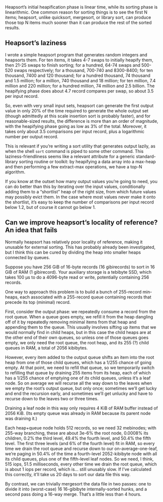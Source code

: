 Heapsort’s initial heapification phase is linear time, while its
sorting phase is linearithmic.  One common reason for sorting things
is to see the first N items; heapsort, unlike quicksort, mergesort, or
library sort, can produce those top N items much sooner than it can
produce the rest of the sorted results.

Heapsort’s laziness
-------------------

I wrote a simple heapsort program that generates random integers and
heapsorts them.  For ten items, it takes 4-7 swaps to initially
heapify them, then 21-25 swaps to finish sorting; for a hundred, 64-74
swaps and 500-520 swaps respectively; for a thousand, 700-740 and
8300-8400; for ten thousand, 7400 and 120 thousand; for a hundred
thousand, 74 thousand and 1.5 million; for a million, 740 thousand and
18 million; for ten million, 7.4 million and 220 million; for a
hundred million, 74 million and 2.5 billion.  The heapifying phase
does about 4.7 record compares per swap, so about 3.5 per input
record.

So, even with very small input sets, heapsort can generate the first
output value in only 20% of the time required to generate the whole
output set (though admittedly at this scale insertion sort is probably
faster), and for reasonable-sized results, the difference is more than
an order of magnitude, with the heapifying phase going as low as 3% of
the total.  Moreover, it takes only about 3.5 comparisons per input
record, plus a logarithmic number per output record.

This is relevant if you’re writing a sort utility that generates
output lazily, as when the shell `sort` command is piped to some other
command.  This laziness-friendliness seems like a relevant attribute
for a generic standard-library sorting routine or toolkit: by
heapifying a data array into a max-heap and then performing a few
extract-max operations, we have a top-N algorithm.

If you know at the outset how many output values you’re going to need,
you can do better than this by iterating over the input values,
conditionally adding them to a “shortlist” heap of the right size,
from which future values may possibly evict them.  In the case where
most values never make it onto the shortlist, it’s easy to keep the
number of comparisons per input record below 1.2, but of course it
cannot go below 1.

Can we improve heapsort’s locality of reference?  An idea that fails
--------------------------------------------------------------------

Normally heapsort has relatively poor locality of reference, making it
unusable for external sorting.  This has probably already been
investigated, but I think this can be cured by dividing the heap into
smaller heaps connected by queues.

Suppose you have 256 GiB of 16-byte records (16 gibirecords) to sort
in 16 GiB of RAM (1 gibirecord).  Your auxiliary storage is a tebibyte
SSD, which takes 100 μs to do a 4096-byte read or write, potentially
containing 256 records.

One way to approach this problem is to build a bunch of 255-record
min-heaps, each associated with a 255-record queue containing records
that precede its top (minimal) record.

First, consider the output phase: we repeatedly consume a record from
the root queue.  When a queue goes empty, we refill it from the heap
dangling off of it by repeatedly removing minimal items from that heap
and appending them to the queue.  This usually involves sifting up
items that we would normally find in child heaps, but in this case the
child heaps are at the other end of their own queues, so unless one of
those queues goes empty, we only need the root queue, the root heap,
and its 255 (?) child queues in RAM, a total of 2056 kibibytes.

However, every item added to the output queue shifts an item into the
root heap from one of those child queues, which has a 1/255 chance of
going empty.  At that point, we need to refill that queue, so we
temporarily switch to refilling that queue by draining 255 items from
its heap, each of which has a 1/255 chance of emptying one of *its*
child queues, unless it’s a leaf node.  So on average we will recurse
all the way down to the leaves when we empty the root’s output queue,
but only once; sometimes we’ll get lucky and end the recursion early,
and sometimes we’ll get unlucky and have to recurse down to the leaves
two or three times.

Draining a leaf node in this way only requires 4 KiB of RAM buffer
instead of 2056 KiB.  (Its empty queue was already in RAM because its
parent node was draining it.)

Each heap+queue node holds 512 records, so we need 32 mebinodes; with
255-way branching, these are about 3e-6% the root node, 0.0008% its
children, 0.2% the third level, 49.4% the fourth level, and 50.4% the
fifth level.  The first three levels (and 6% of the fourth level) fit
in RAM, so every time we drain the root queue and recurse down to our
on-average-one-leaf, we’re paging in 50.4% of the time a fourth-level
2052-kibibyte node with all its child queues, plus one of the
fifth-level leaf nodes.  So we need, I think, 515 iops, 51.5
milliseconds, every other time we drain the root queue, which is about
1 iops per record, which is... still unusably slow.  If I’ve
calculated this correctly, it’ll take us 20 days to sort our data file
this way.

By contrast, we can trivially mergesort the data file in two passes:
one to divide it into (worst-case) 16 16-gibibyte internally-sorted
hunks, and a second pass doing a 16-way merge.  That’s a little less
than 4 hours.
